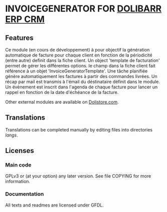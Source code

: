 # INVOICEGENERATOR FOR [DOLIBARR ERP CRM](https://www.dolibarr.org)

## Features

Ce module (en cours de développement) à pour objectif la génération automatique de facture pour chaque client en fonction de la périodicité (entre autre)  definit dans la fiche client.
Un object 'template de facturation' permet de gérer les différentes options.
le champ dans la fiche client fait référence à un objet 'InvoiceGeneratorTemplate'.
Une tâche planifiée génère automatiquement les factures à partir des commandes livrées.
Un récap par mail est transmis à l'émail du déstinataire définit dans le module.
Un évènement est inscrit dans l'agenda de chaque facture pour lancer un rappel en fonction de la date d'échéance de la facture.

<!--
![Screenshot invoicegenerator](img/screenshot_invoicegenerator.png?raw=true "InvoiceGenerator"){imgmd}
-->

Other external modules are available on [Dolistore.com](https://www.dolistore.com).

## Translations

Translations can be completed manually by editing files into directories *langs*.

<!--
This module contains also a sample configuration for Transifex, under the hidden directory [.tx](.tx), so it is possible to manage translation using this service.

For more informations, see the [translator's documentation](https://wiki.dolibarr.org/index.php/Translator_documentation).

There is a [Transifex project](https://transifex.com/projects/p/dolibarr-module-template) for this module.
-->

<!--

## Installation

### From the ZIP file and GUI interface

If the module is a ready to deploy zip file, so with a name module_xxx-version.zip (like when downloading it from a market place like [Dolistore](https://www.dolistore.com)),
go into menu ```Home - Setup - Modules - Deploy external module``` and upload the zip file.

Note: If this screen tell you that there is no "custom" directory, check that your setup is correct:

- In your Dolibarr installation directory, edit the ```htdocs/conf/conf.php``` file and check that following lines are not commented:

    ```php
    //$dolibarr_main_url_root_alt ...
    //$dolibarr_main_document_root_alt ...
    ```

- Uncomment them if necessary (delete the leading ```//```) and assign a sensible value according to your Dolibarr installation

    For example :

    - UNIX:
        ```php
        $dolibarr_main_url_root_alt = '/custom';
        $dolibarr_main_document_root_alt = '/var/www/Dolibarr/htdocs/custom';
        ```

    - Windows:
        ```php
        $dolibarr_main_url_root_alt = '/custom';
        $dolibarr_main_document_root_alt = 'C:/My Web Sites/Dolibarr/htdocs/custom';
        ```

### From a GIT repository

Clone the repository in ```$dolibarr_main_document_root_alt/invoicegenerator```

```sh
cd ....../custom
git clone git@github.com:gitlogin/invoicegenerator.git invoicegenerator
```

### <a name="final_steps"></a>Final steps

From your browser:

  - Log into Dolibarr as a super-administrator
  - Go to "Setup" -> "Modules"
  - You should now be able to find and enable the module

-->

## Licenses

### Main code

GPLv3 or (at your option) any later version. See file COPYING for more information.

### Documentation

All texts and readmes are licensed under GFDL.
